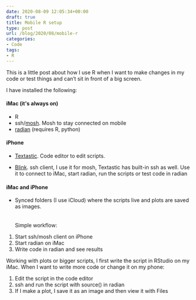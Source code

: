 ```yaml
---
date: 2020-08-09 12:05:34+00:00
draft: true
title: Mobile R setup
type: post
url: /blog/2020/08/mobile-r
categories:
- Code
tags:
- R
---
```

This is a little post about how I use R when I want to make changes in my code or test things and can’t sit in front of a big screen.

I have installed the following:  
#### iMac (it's always on) ####  
- R  
- ssh/[mosh](https://mosh.org). Mosh to stay connected on mobile  
- [radian](https://github.com/randy3k/radian) (requires R, python)  

#### iPhone ####  
- [Textastic](https://www.textasticapp.com). Code editor to edit scripts.

- [Blink](https://blink.sh). ssh client, I use it for mosh, Textastic has built-in ssh as well. Use it to connect to iMac, start radian, run the scripts or test code in radian  

#### iMac and iPhone ####  
- Synced folders (I use iCloud) where the scripts live and plots are saved as images.  
&nbsp;  
&nbsp;  
Simple workflow:
1. Start ssh/mosh client on iPhone 
2. Start radian on iMac
3. Write code in radian and see results

Working with plots or bigger scripts, I first write the script in RStudio on my iMac. When I want to write more code or change it on my phone:
1. Edit the script in the code editor
2. ssh and run the script with source() in radian
3. If I make a plot, I save it as an image and then view it with Files

